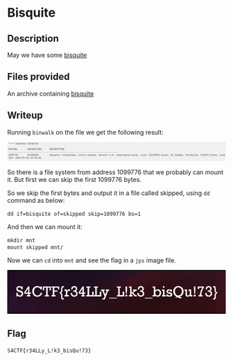 # Bisquite

## Description

May we have some [bisquite](bisquite)

## Files provided

An archive containing [bisquite](bisquite)

## Writeup

Running `binwalk` on the file we get the following result:

![binwalk output](screenshots/binwalk.png)

So there is a file system from address 1099776 that we probably can mount it. But first we can skip the first 1099776 bytes.

So we skip the first bytes and output it in a file called skipped, using `dd` command as below:

```
dd if=bisquite of=skipped skip=1099776 bs=1
```

And then we can mount it:

```
mkdir mnt
mount skipped mnt/
```

Now we can `cd` into `mnt` and see the flag in a `jps` image file.

![flag.jps](screenshots/flag.png "flag")

## Flag

`S4CTF{r34LLy_L!k3_bisQu!73}`
